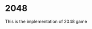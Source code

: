# 2048
This is the implementation of 2048 game 


<!-- <p align="center">
  <img src="https://github.com/avisekksarma/flappy-bird/blob/main/Final_Images/flappy-bird-gameplay2.gif">
</p> -->
